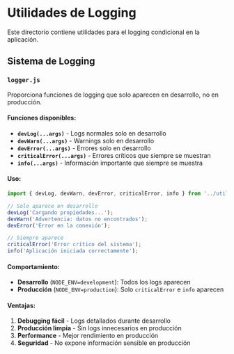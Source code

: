 # Utilidades de Logging

Este directorio contiene utilidades para el logging condicional en la aplicación.

## Sistema de Logging

### `logger.js`

Proporciona funciones de logging que solo aparecen en desarrollo, no en producción.

#### Funciones disponibles:

- **`devLog(...args)`** - Logs normales solo en desarrollo
- **`devWarn(...args)`** - Warnings solo en desarrollo  
- **`devError(...args)`** - Errores solo en desarrollo
- **`criticalError(...args)`** - Errores críticos que siempre se muestran
- **`info(...args)`** - Información importante que siempre se muestra

#### Uso:

```javascript
import { devLog, devWarn, devError, criticalError, info } from '../utils/logger';

// Solo aparece en desarrollo
devLog('Cargando propiedades...');
devWarn('Advertencia: datos no encontrados');
devError('Error en la conexión');

// Siempre aparece
criticalError('Error crítico del sistema');
info('Aplicación iniciada correctamente');
```

#### Comportamiento:

- **Desarrollo** (`NODE_ENV=development`): Todos los logs aparecen
- **Producción** (`NODE_ENV=production`): Solo `criticalError` e `info` aparecen

#### Ventajas:

1. **Debugging fácil** - Logs detallados durante desarrollo
2. **Producción limpia** - Sin logs innecesarios en producción
3. **Performance** - Mejor rendimiento en producción
4. **Seguridad** - No expone información sensible en producción
